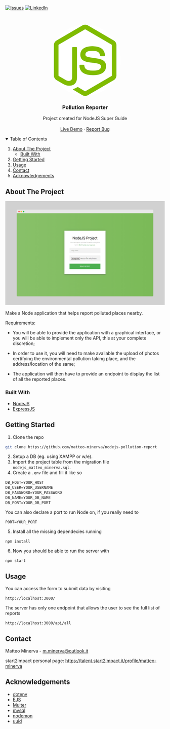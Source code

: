 <!-- PROJECT SHIELDS -->
<!--
*** I'm using markdown "reference style" links for readability.
*** Reference links are enclosed in brackets [ ] instead of parentheses ( ).
*** See the bottom of this document for the declaration of the reference variables
*** for contributors-url, forks-url, etc. This is an optional, concise syntax you may use.
*** https://www.markdownguide.org/basic-syntax/#reference-style-links
-->

[![Issues][issues-shield]][issues-url]
[![LinkedIn][linkedin-shield]][linkedin-url]

<!-- PROJECT LOGO -->
<br />
<p align="center">
  <a href="https://pollution-reporter.herokuapp.com/">
    <img src="/logo.png" alt="Screenshot" style="border-radius: 9999px;">
  </a>

  <h3 align="center">Pollution Reporter</h3>

  <p align="center">
    Project created for NodeJS Super Guide
    <br />
    <br />
    <a href="https://pollution-reporter.herokuapp.com/">Live Demo</a>
    ·
    <a href="https://github.com/matteo-minerva/nodejs-pollution-report/issues">Report Bug</a>
  </p>
</p>

<!-- TABLE OF CONTENTS -->
<details open="open">
  <summary>Table of Contents</summary>
  <ol>
    <li>
      <a href="#about-the-project">About The Project</a>
      <ul>
        <li><a href="#built-with">Built With</a></li>
      </ul>
    </li>
    <li><a href="#getting-started">Getting Started</a></li>
    <li><a href="#usage">Usage</a></li>
    <li><a href="#contact">Contact</a></li>
    <li><a href="#acknowledgements">Acknowledgements</a></li>
  </ol>
</details>

<!-- ABOUT THE PROJECT -->

## About The Project

[![Website Screenshot][product-screenshot]](https://pollution-reporter.herokuapp.com/)

Make a Node application that helps report polluted places nearby.

Requirements:

- You will be able to provide the application with a graphical interface, or you will be able to implement only the API, this at your complete discretion;

- In order to use it, you will need to make available the upload of photos certifying the environmental pollution taking place, and the address/location of the same;

- The application will then have to provide an endpoint to display the list of all the reported places.

### Built With

- [NodeJS](https://nodejs.org/)
- [ExpressJS](https://expressjs.com/)

<!-- GETTING STARTED -->

## Getting Started

1. Clone the repo

```sh
git clone https://github.com/matteo-minerva/nodejs-pollution-report
```

2. Setup a DB (eg. using XAMPP or w/e).
3. Import the project table from the migration file `nodejs_matteo_minerva.sql`.
4. Create a `.env` file and fill it like so

```env
DB_HOST=YOUR_HOST
DB_USER=YOUR_USERNAME
DB_PASSWORD=YOUR_PASSWORD
DB_NAME=YOUR_DB_NAME
DB_PORT=YOUR_DB_PORT
```

You can also declare a port to run Node on, if you really need to

```env
PORT=YOUR_PORT
```

5. Install all the missing dependecies running

```node
npm install
```

6. Now you should be able to run the server with

```node
npm start
```

<!-- USAGE -->

## Usage

You can access the form to submit data by visiting

```url
http://localhost:3000/
```

The server has only one endpoint that allows the user to see the full list of reports

```url
http://localhost:3000/api/all
```

<!-- CONTACT -->

## Contact

Matteo Minerva - m.minerva@outlook.it

start2impact personal page: https://talent.start2impact.it/profile/matteo-minerva

<!-- ACKNOWLEDGEMENTS -->

## Acknowledgements

- [dotenv](https://github.com/motdotla/dotenv)
- [EJS](https://ejs.co/)
- [Multer](https://github.com/expressjs/multer)
- [mysql](https://github.com/mysqljs/mysql)
- [nodemon](https://github.com/remy/nodemon)
- [uuid](https://github.com/uuidjs/uuid)

<!-- MARKDOWN LINKS & IMAGES -->
<!-- https://www.markdownguide.org/basic-syntax/#reference-style-links -->

[issues-shield]: https://img.shields.io/github/issues/matteo-minerva/nodejs-pollution-report/repo.svg?style=for-the-badge
[issues-url]: https://github.com/matteo-minerva/nodejs-pollution-report/issues
[linkedin-shield]: https://img.shields.io/badge/-LinkedIn-black.svg?style=for-the-badge&logo=linkedin&colorB=555
[linkedin-url]: https://linkedin.com/in/m-minerva
[product-screenshot]: /screenshot.png

